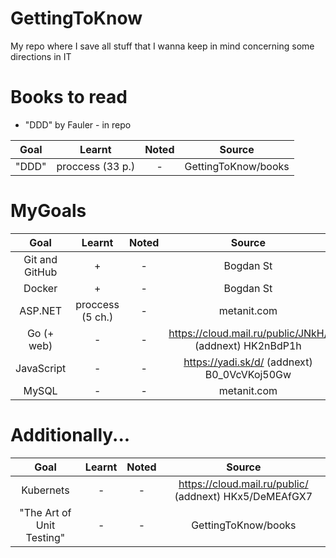 # GettingToKnow
My repo where I save all stuff that I wanna keep in mind concerning some directions in IT

# Books to read

- "DDD" by Fauler - in repo

| Goal | Learnt    | Noted    | Source    |
| :---:   | :---: | :---: | :---: |
| "DDD" | proccess (33 p.)   | -   | GettingToKnow/books    |

# MyGoals

| Goal | Learnt    | Noted    | Source    |
| :---:   | :---: | :---: | :---: |
| Git and GitHub | +   | -   | Bogdan St   |
| Docker | +   | -   | Bogdan St   |
| ASP.NET | proccess (5 ch.)   | -   | metanit.com   |
| Go (+ web) | -   | -   | https://cloud.mail.ru/public/JNkH/  (addnext) HK2nBdP1h   |
| JavaScript | -   | -   | https://yadi.sk/d/ (addnext) B0_0VcVKoj50Gw   |
| MySQL | -   | -   | metanit.com   |

# Additionally...

| Goal | Learnt    | Noted    | Source    |
| :---:   | :---: | :---: | :---: |
| Kubernets | -   | -   | https://cloud.mail.ru/public/  (addnext) HKx5/DeMEAfGX7   |
| "The Art of Unit Testing" | -   | -   | GettingToKnow/books   |
